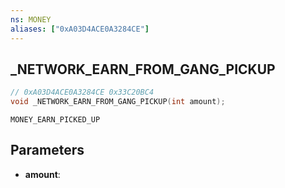 ```yaml
---
ns: MONEY
aliases: ["0xA03D4ACE0A3284CE"]
---
```

## _NETWORK_EARN_FROM_GANG_PICKUP

```c
// 0xA03D4ACE0A3284CE 0x33C20BC4
void _NETWORK_EARN_FROM_GANG_PICKUP(int amount);
```

```
MONEY_EARN_PICKED_UP  
```

## Parameters
* **amount**: 

